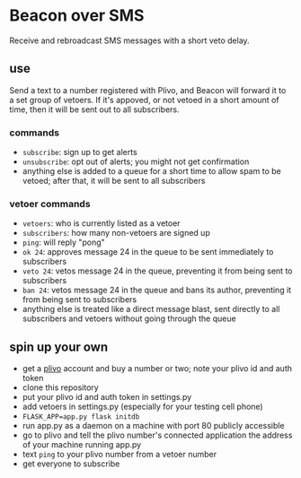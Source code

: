 # Beacon over SMS

Receive and rebroadcast SMS messages with a short veto delay.

## use

Send a text to a number registered with Plivo, and Beacon will forward it to a set group of vetoers. If it's appoved, or not vetoed in a short amount of time, then it will be sent out to all subscribers.

### commands
- `subscribe`: sign up to get alerts
- `unsubscribe`: opt out of alerts; you might not get confirmation
- anything else is added to a queue for a short time to allow spam to be vetoed; after that, it will be sent to all subscribers

### vetoer commands

- `vetoers`: who is currently listed as a vetoer
- `subscribers`: how many non-vetoers are signed up
- `ping`: will reply "pong"
- `ok 24`: approves message 24 in the queue to be sent immediately to subscribers
- `veto 24`: vetos message 24 in the queue, preventing it from being sent to subscribers
- `ban 24`: vetos message 24 in the queue and bans its author, preventing it from being sent to subscribers
- anything else is treated like a direct message blast, sent directly to all subscribers and vetoers without going through the queue

## spin up your own

- get a [plivo][] account and buy a number or two; note your plivo id and auth token
- clone this repository
- put your plivo id and auth token in settings.py
- add vetoers in settings.py (especially for your testing cell phone)
- `FLASK_APP=app.py flask initdb`
- run app.py as a daemon on a machine with port 80 publicly accessible
- go to plivo and tell the plivo number's connected application the address of your machine running app.py
- text `ping` to your plivo number from a vetoer number
- get everyone to subscribe

[plivo]: (https://plivo.com/)
